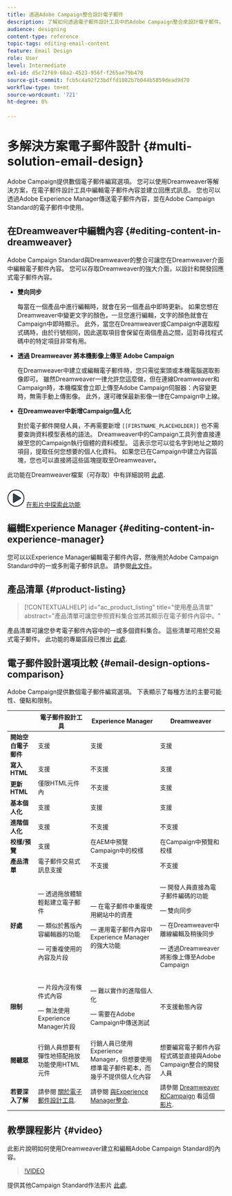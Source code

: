 ```yaml
---
title: 透過Adobe Campaign整合設計電子郵件
description: 了解如何透過電子郵件設計工具中的Adobe Campaign整合來設計電子郵件。
audience: designing
content-type: reference
topic-tags: editing-email-content
feature: Email Design
role: User
level: Intermediate
exl-id: d5c72f69-68a2-4523-956f-f265ae79b470
source-git-commit: fcb5c4a92f23bdffd1082b7b044b5859dead9d70
workflow-type: tm+mt
source-wordcount: '721'
ht-degree: 8%

---
```


# 多解決方案電子郵件設計 {#multi-solution-email-design}

Adobe Campaign提供數個電子郵件編寫選項。 您可以使用Dreamweaver等解決方案，在電子郵件設計工具中編輯電子郵件內容並建立回應式訊息。 您也可以透過Adobe Experience Manager傳送電子郵件內容，並在Adobe Campaign Standard的電子郵件中使用。

## 在Dreamweaver中編輯內容 {#editing-content-in-dreamweaver}

Adobe Campaign Standard與Dreamweaver的整合可讓您在Dreamweaver介面中編輯電子郵件內容。 您可以存取Dreamweaver的強大介面，以設計和開發回應式電子郵件內容。

* **雙向同步**

   每當在一個產品中進行編輯時，就會在另一個產品中即時更新。 如果您想在Dreamweaver中變更文字的顏色，一旦您進行編輯，文字的顏色就會在Campaign中即時顯示。 此外，當您在Dreamweaver或Campaign中選取程式碼時，由於行號相同，因此選取項目會保留在兩個產品之間，這對尋找程式碼中的特定項目非常有用。

* **透過 Dreamweaver 將本機影像上傳至 Adobe Campaign**

   在Dreamweaver中建立或編輯電子郵件時，您只需從案頭或本機電腦選取影像即可。 雖然Dreamweaver一律允許您這麼做，但在連線Dreamweaver和Campaign時，本機檔案會立即上傳至Adobe Campaign伺服器：內容變更時，無需手動上傳影像。 此外，還可確保最新影像一律在Campaign中上線。

* **在Dreamweaver中新增Campaign個人化**

   對於電子郵件開發人員，不再需要新增 `[[FIRSTNAME_PLACEHOLDER]]` 也不需要查詢資料模型表格的語法。 Dreamweaver中的Campaign工具列會直接連線至您的Campaign執行個體的資料模型。 這表示您可以從名字到地址之類的項目，提取任何您想要的個人化資料。 如果您已在Campaign中建立內容區塊，您也可以直接將這些區塊提取至Dreamweaver。

此功能在Dreamweaver檔案（可存取）中有詳細說明 [此處](https://helpx.adobe.com/tw/dreamweaver/using/working-with-dreamweaver-and-campaign.html).

![](assets/do-not-localize/how-to-video.png) [在影片中探索此功能](#video)

## 編輯Experience Manager {#editing-content-in-experience-manager}

您可以以Experience Manager編輯電子郵件內容，然後用於Adobe Campaign Standard中的一或多則電子郵件訊息。 請參閱[此文件](../../integrating/using/integrating-with-experience-manager.md)。

## 產品清單 {#product-listing}

>[!CONTEXTUALHELP]
>id="ac_product_listing"
>title="使用產品清單"
>abstract="產品清單可讓您參照資料集合並將其顯示在電子郵件內容中。"

產品清單可讓您參考電子郵件內容中的一或多個資料集合。 這些清單可用於交易式電子郵件。 此功能的專屬區段已推出 [此處](../../designing/using/using-product-listings.md).

## 電子郵件設計選項比較 {#email-design-options-comparison}

Adobe Campaign提供數個電子郵件編寫選項。 下表顯示了每種方法的主要可能性、優點和限制。

<table> 
 <thead> 
  <tr> 
   <th> </th> 
   <th> 電子郵件設計工具<br /> </th> 
   <th> Experience Manager<br /> </th> 
   <th> Dreamweaver<br /> </th> 
  </tr> 
 </thead> 
 <tbody> 
  <tr> 
   <td> <strong>開始空白電子郵件</strong><br /> </td> 
   <td> 支援<br /> </td> 
   <td> 支援<br /> </td> 
   <td> 支援<br /> </td> 
  </tr> 
  <tr> 
   <td> <strong>寫入HTML</strong><br /> </td> 
   <td> 支援<br /> </td> 
   <td> 不支援<br /> </td> 
   <td> 支援<br /> </td> 
  </tr> 
  <tr> 
   <td> <strong>更新HTML</strong><br /> </td> 
   <td> 僅限HTML元件內<br /> </td> 
   <td> 不支援<br /> </td> 
   <td> 支援<br /> </td> 
  </tr> 
  <tr> 
   <td> <strong>基本個人化</strong><br /> </td> 
   <td> 支援<br /> </td> 
   <td> 支援<br /> </td> 
   <td> 支援<br /> </td> 
  </tr> 
  <tr> 
   <td> <strong>進階個人化</strong><br /> </td> 
   <td> 支援<br /> </td> 
   <td> 不支援<br /> </td> 
   <td> 不支援<br /> </td> 
  </tr> 
  <tr> 
   <td> <strong>校樣/預覽</strong><br /> </td> 
   <td> 支援<br /> </td> 
   <td> 在AEM中預覽<br /> Campaign中的校樣<br /> </td> 
   <td> 在Campaign中預覽和校樣<br /> </td> 
  </tr> 
  <tr> 
   <td> <strong>產品清單</strong><br /> </td> 
   <td> 電子郵件交易式訊息支援<br /> </td> 
   <td> 不支援<br /> </td> 
   <td> 不支援<br /> </td> 
  </tr> 
  <tr> 
   <td> <strong>好處</strong><br /> </td> 
   <td> 
     <p> — 透過拖放體驗輕鬆建立電子郵件</p>
     <p> — 類似於舊版內容編輯器的功能</p>
     <p> — 可重複使用的內容及片段</p>
  </td> 
   <td> 
     <p> — 在電子郵件中重複使用網站中的資產</p>
     <p> — 運用電子郵件內容中Experience Manager的強大功能</p>
    </td> 
   <td> 
    <p> — 開發人員直接為電子郵件編碼的功能</p>
    <p> — 雙向同步</p>
    <p> — 在Dreamweaver中離線編輯及稍後同步</p>
    <p> — 透過Dreamweaver將影像上傳至Adobe Campaign</p>
  </td> 
  </tr> 
  <tr> 
   <td> <strong>限制</strong><br /> </td> 
   <td> 
     <p> — 片段內沒有條件式內容</p>
     <p> — 無法使用Experience Manager片段</p>
  </td> 
   <td> 
     <p> — 難以實作的進階個人化</p>
     <p> — 需要在Adobe Campaign中傳送測試</p>
  </td> 
   <td> 不支援動態內容<br /> </td> 
  </tr> 
  <tr> 
   <td> <strong>閱聽眾</strong><br /> </td> 
   <td> 行銷人員想要有彈性地搭配拖放功能使用HTML元件<br /> </td> 
   <td> 行銷人員已使用Experience Manager，但想要使用標準電子郵件範本，而幾乎不提供個人化內容<br /> </td> 
   <td> 想要編寫電子郵件內容程式碼並直接與Adobe Campaign整合的開發人員<br /> </td> 
  </tr> 
  <tr> 
   <td> <strong>若要深入了解</strong><br /> </td> 
   <td> 請參閱 <a href="../../designing/using/designing-content-in-adobe-campaign.md">關於電子郵件設計工具</a>.<br /> </td> 
   <td> 請參閱 <a href="../../integrating/using/integrating-with-experience-manager.md">與Experience Manager整合</a>.<br /> </td> 
   <td> 請參閱 <a href="https://helpx.adobe.com/tw/dreamweaver/using/working-with-dreamweaver-and-campaign.html">Dreamweaver和Campaign</a> 看這個 <a href="#video">影片</a>.<br /> </td> 
  </tr> 
 </tbody> 
</table>

## 教學課程影片 {#video}

此影片說明如何使用Dreamweaver建立和編輯Adobe Campaign Standard的內容。

>[!VIDEO](https://video.tv.adobe.com/v/23121?quality=12&captions=eng)

提供其他Campaign Standard作法影片 [此處](https://experienceleague.adobe.com/docs/campaign-standard-learn/tutorials/overview.html?lang=zh-Hant).
